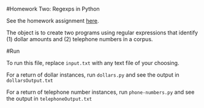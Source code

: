 #Homework Two: Regexps in Python 

See the homework assignment <a href="http://cs.nyu.edu/courses/fall15/CSCI-UA.0480-006/homework2.html">here</a>.

The object is to create two programs using regular expressions that identify (1) dollar amounts and (2) telephone numbers in a corpus.

#Run

To run this file, replace `input.txt` with any text file of your choosing.

For a return of dollar instances, run `dollars.py` and see the output in `dollarsOutput.txt `

For a return of telephone number instances, run `phone-numbers.py` and see the output in `telephoneOutput.txt`
